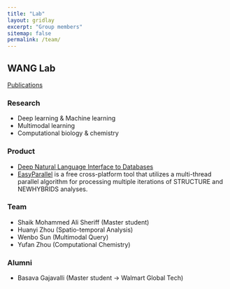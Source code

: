 ```yaml
---
title: "Lab"
layout: gridlay
excerpt: "Group members"
sitemap: false
permalink: /team/
---
```


## WANG Lab

[Publications](https://scholar.google.com/citations?user=YPVtn-UAAAAJ&hl=en)

### Research

- Deep learning & Machine learning
- Multimodal learning
- Computational biology & chemistry


### Product

- [Deep Natural Language Interface to Databases](https://wenlu-w.github.io/project/2021/01/01/NLIDB.html)
- [EasyParallel](https://github.com/hzz0024/EasyParallel) is a free cross-platform tool that utilizes a multi-thread parallel algorithm for processing multiple iterations of STRUCTURE and NEWHYBRIDS analyses. 


### Team

- Shaik Mohammed Ali Sheriff (Master student)
- Huanyi Zhou (Spatio-temporal Analysis) 
- Wenbo Sun (Multimodal Query)
- Yufan Zhou (Computational Chemistry) 


### Alumni

- Basava Gajavalli (Master student -> Walmart Global Tech)


